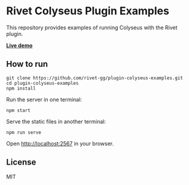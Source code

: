 # Rivet Colyseus Plugin Examples

This repository provides examples of running Colyseus with the Rivet plugin.

[**Live demo**](https://colyseus.rivet.game/)

## How to run

```
git clone https://github.com/rivet-gg/plugin-colyseus-examples.git
cd plugin-colyseus-examples
npm install
```

Run the server in one terminal:

```
npm start
```

Serve the static files in another terminal:

```
npm run serve
```

Open [http://localhost:2567](http://localhost:2567) in your browser.

## License

MIT
